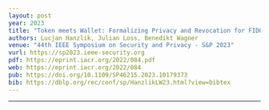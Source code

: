 ```yaml
---
layout: post
year: 2023
title: "Token meets Wallet: Formalizing Privacy and Revocation for FIDO2"
authors: Lucjan Hanzlik, Julian Loss, Benedikt Wagner
venue: "44th IEEE Symposium on Security and Privacy - S&P 2023"
vurl: https://sp2023.ieee-security.org
pdf: https://eprint.iacr.org/2022/084.pdf
web: https://eprint.iacr.org/2022/084
pub: https://doi.org/10.1109/SP46215.2023.10179373
bib: https://dblp.org/rec/conf/sp/HanzlikLW23.html?view=bibtex
---
```



---


